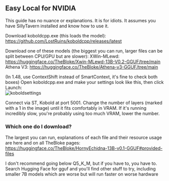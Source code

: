 ## Easy Local for NVIDIA

This guide has no nuance or explanations. It is for idiots. It assumes you have SillyTavern installed and know how to use it.

Download koboldcpp.exe (this loads the model):  
https://github.com/LostRuins/koboldcpp/releases/latest

Download one of these models (the biggest you can run, larger files can be split between CPU/GPU but are slower):
XWin-MLewd: https://huggingface.co/TheBloke/Xwin-MLewd-13B-V0.2-GGUF/tree/main
Athena V3: https://huggingface.co/TheBloke/Athena-v3-GGUF/tree/main  

(In 1.48, use ContextShift instead of SmartContext, it's fine to check both boxes)
Open koboldcpp.exe and make your settings look like this, then click Launch:  
![koboldsettings](https://files.catbox.moe/en7k2e.png)

Connect via ST, Kobold at port 5001.
Change the number of layers (marked with a 1 in the image) until it fits comfortably in VRAM.
If it's running incredibly slow, you're probably using too much VRAM, lower the number.

### Which one do I download?
The largest you can run, explanations of each file and their resource usage are here and on all TheBloke pages:  
https://huggingface.co/TheBloke/HornyEchidna-13B-v0.1-GGUF#provided-files

I don't recommend going below Q5_K_M, but if you have to, you have to. Search Hugging Face for gguf and you'll find other stuff to try, including smaller 7B models which are worse but will run faster on worse hardware